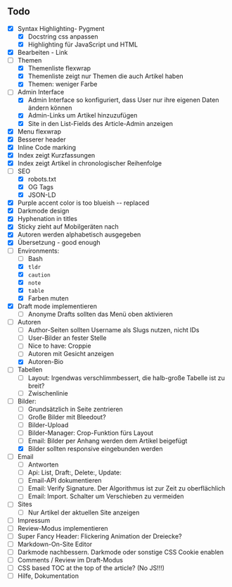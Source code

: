 Todo
----
 - [x] Syntax Highlighting- Pygment
     - [x] Docstring css anpassen
     - [x] Highlighting für JavaScript und HTML
 - [x] Bearbeiten - Link
 - [ ] Themen
     - [x] Themenliste flexwrap
     - [x] Themenliste zeigt nur Themen die auch Artikel haben
     - [x] Themen: weniger Farbe
 - [ ] Admin Interface
     - [x] Admin Interface so konfiguriert, dass User nur ihre eigenen Daten ändern können
     - [x] Admin-Links um Artikel hinzuzufügen
     - [x] Site in den List-Fields des Article-Admin anzeigen
 - [x] Menu flexwrap
 - [x] Besserer header
 - [x] Inline Code marking
 - [x] Index zeigt Kurzfassungen
 - [x] Index zeigt Artikel in chronologischer Reihenfolge
 - [ ] SEO
    - [x] robots.txt
    - [x] OG Tags
    - [x] JSON-LD
 - [x] Purple accent color is too  blueish -- replaced
 - [x] Darkmode design
 - [x] Hyphenation in titles
 - [x] Sticky zieht auf Mobilgeräten nach
 - [x] Autoren werden alphabetisch ausgegeben
 - [x] Übersetzung - good enough
 - [ ] Environments:
    - [ ] Bash
    - [x] ```tldr```
    - [x] ```caution```
    - [x] ```note```
    - [x] ```table```
    - [x] Farben muten
 - [x] Draft mode implementieren
    - [ ] Anonyme Drafts sollten das Menü oben aktivieren
 - [ ] Autoren
    - [ ] Author-Seiten sollten Username als Slugs nutzen, nicht IDs
    - [ ] User-Bilder an fester Stelle
    - [ ] Nice to have: Croppie
    - [ ] Autoren mit Gesicht anzeigen
    - [x] Autoren-Bio
 - [ ] Tabellen
    - [ ] Layout: Irgendwas verschlimmbessert, die halb-große Tabelle ist zu breit?
    - [ ] Zwischenlinie
 - [ ] Bilder:
     - [ ] Grundsätzlich in Seite zentrieren
     - [ ] Große Bilder mit Bleedout?
     - [ ] Bilder-Upload
     - [ ] Bilder-Manager: Crop-Funktion fürs Layout
     - [ ] Email: Bilder per Anhang werden dem Artikel beigefügt
     - [x] Bilder sollten responsive eingebunden werden
 - [ ] Email
     - [ ] Antworten
     - [ ] Api: List, Draft:, Delete:, Update:
     - [ ] Email-API dokumentieren
     - [ ] Email: Verify Signature. Der Algorithmus ist zur Zeit zu oberflächlich
     - [ ] Email: Import. Schalter um Verschieben zu vermeiden
 - [ ] Sites
    - [ ] Nur Artikel der aktuellen Site anzeigen
 - [ ] Impressum
 - [ ] Review-Modus implementieren
 - [ ] Super Fancy Header: Flickering Animation der Dreiecke?
 - [ ] Markdown-On-Site Editor
 - [ ] Darkmode nachbessern. Darkmode oder sonstige CSS Cookie enablen
 - [ ] Comments / Review im Draft-Modus
 - [ ] CSS based TOC at the top of the article? (No JS!!!)
 - [ ] Hilfe, Dokumentation
